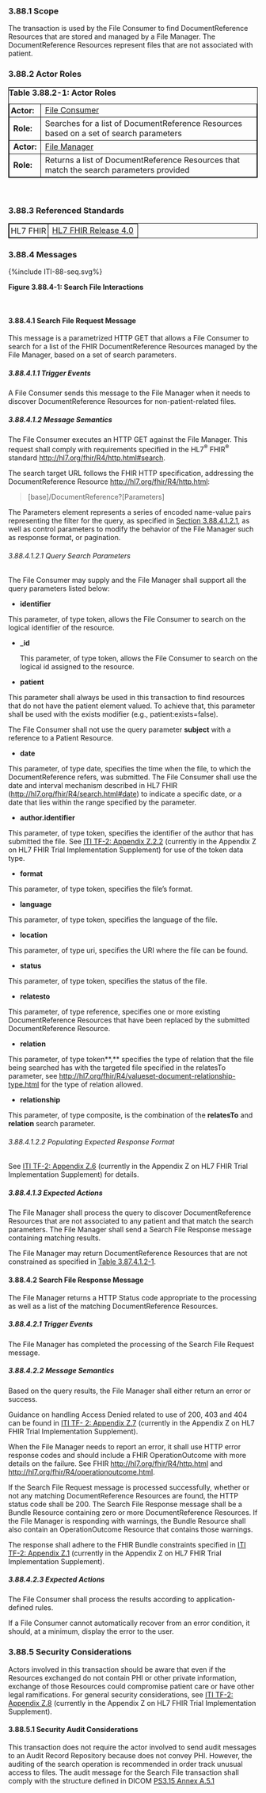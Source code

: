 ### 3.88.1 Scope

The transaction is used by the File Consumer to find DocumentReference
Resources that are stored and managed by a File Manager. The
DocumentReference Resources represent files that are not associated with
patient.

### 3.88.2 Actor Roles

<table border="1" borderspacing="0"
    style="border: 1px solid black; border-collapse: collapse">
    <caption style="text-align:left">
        <b> Table 3.88.2-1: Actor Roles </b>
    </caption>
    <tbody>
        <tr>
            <td style="padding:3px"><b>Actor:</b></td>
            <td><a href="volume-1.html#47112-file-consumer">File Consumer</a></td>
        </tr>
       <tr>
            <td><b>Role:</b></td>
            <td>Searches for a list of DocumentReference Resources based on a set of search parameters</td>
        </tr>
        <tr>
            <td><b>Actor:</b></td>
            <td><a href="volume-1.html#47111-file-manager">File Manager</a></td>
        </tr>
        <tr>
            <td><b>Role:</b></td>
            <td>Returns a list of DocumentReference Resources that match the search parameters provided</td>
        </tr>
    </tbody>
</table>
<br>

### 3.88.3 Referenced Standards

<table border="1" borderspacing="0"
    style="border: 1px solid black; border-collapse: collapse">
    <tbody>
        <tr>
            <td style="padding:3px">HL7 FHIR</td>
            <td><a href="http://hl7.org/fhir/R4/index.html">HL7 FHIR Release 4.0</a></td>
        </tr>
    </tbody>
</table>


### 3.88.4 Messages

<div>
{%include ITI-88-seq.svg%}
<p><b>Figure 3.88.4-1: Search File Interactions</b></p>
</div>
<br clear="all">


#### 3.88.4.1 Search File Request Message

This message is a parametrized HTTP GET that allows a File Consumer to
search for a list of the FHIR DocumentReference Resources managed by the
File Manager, based on a set of search parameters.

##### 3.88.4.1.1 Trigger Events

A File Consumer sends this message to the File Manager when it needs to
discover DocumentReference Resources for non-patient-related files.

##### 3.88.4.1.2 Message Semantics

The File Consumer executes an HTTP GET against the File Manager. This
request shall comply with requirements specified in the HL7<sup>®</sup>
FHIR<sup>®</sup> standard <http://hl7.org/fhir/R4/http.html#search>.

The search target URL follows the FHIR HTTP specification, addressing
the DocumentReference Resource <http://hl7.org/fhir/R4/http.html>:

> \[base\]/DocumentReference?\[Parameters\]

The Parameters element represents a series of encoded name-value pairs
representing the filter for the query, as specified in [Section 3.88.4.1.2.1](http://build.fhir.org/ig/IHE/ITI.NPFS/branches/master/ITI-88.html#3884121-query-search-parameters), as well as control parameters to modify the behavior of
the File Manager such as response format, or pagination.

###### 3.88.4.1.2.1 Query Search Parameters

The File Consumer may supply and the File Manager shall support all the
query parameters listed below:

- **identifier**

This parameter, of type token, allows the File Consumer to search on the
logical identifier of the resource.

- **\_id**

  This parameter, of type token, allows the File Consumer to search on
  the logical id assigned to the resource.

- **patient**

This parameter shall always be used in this transaction to find
resources that do not have the patient element valued. To achieve that,
this parameter shall be used with the exists modifier (e.g.,
patient:exists=false).

The File Consumer shall not use the query parameter **subject** with a
reference to a Patient Resource.

- **date**

This parameter, of type date, specifies the time when the file, to which
the DocumentReference refers, was submitted. The File Consumer shall use
the date and interval mechanism described in HL7 FHIR
(<http://hl7.org/fhir/R4/search.html#date>) to indicate a specific date,
or a date that lies within the range specified by the parameter.

- **author.identifier**

This parameter, of type token, specifies the identifier of the author
that has submitted the file. See [ITI TF-2: Appendix Z.2.2](https://profiles.ihe.net/ITI/TF/Volume2/ch-Z.html#z.2.2-token-parameters) (currently in
the Appendix Z on HL7 FHIR Trial Implementation Supplement) for use of
the token data type.

- **format**

This parameter, of type token, specifies the file’s format.

- **language**

This parameter, of type token, specifies the language of the file.

- **location**

This parameter, of type uri, specifies the URI where the file can be
found.

- **status**

This parameter, of type token, specifies the status of the file.

- **relatesto**

This parameter, of type reference, specifies one or more existing
DocumentReference Resources that have been replaced by the submitted
DocumentReference Resource.

- **relation**

This parameter, of type token**,** specifies the type of relation that
the file being searched has with the targeted file specified in the
relatesTo parameter, see
<http://hl7.org/fhir/R4/valueset-document-relationship-type.html> for
the type of relation allowed.

- **relationship**

This parameter, of type composite, is the combination of the
**relatesTo** and **relation** search parameter.

###### 3.88.4.1.2.2 Populating Expected Response Format

See [ITI TF-2: Appendix Z.6](https://profiles.ihe.net/ITI/TF/Volume2/ch-Z.html#z.6-populating-the-expected-response-format) (currently in the Appendix Z on HL7 FHIR
Trial Implementation Supplement) for details.

##### 3.88.4.1.3 Expected Actions

The File Manager shall process the query to discover DocumentReference
Resources that are not associated to any patient and that match the
search parameters. The File Manager shall send a Search File Response
message containing matching results.

The File Manager may return DocumentReference Resources that are not
constrained as specified in <a href="ITI-87.html#Table1">Table 3.87.4.1.2-1</a>.

#### 3.88.4.2 Search File Response Message

The File Manager returns a HTTP Status code appropriate to the
processing as well as a list of the matching DocumentReference
Resources.

##### 3.88.4.2.1 Trigger Events

The File Manager has completed the processing of the Search File Request
message.

##### 3.88.4.2.2 Message Semantics

Based on the query results, the File Manager shall either return an
error or success.

Guidance on handling Access Denied related to use of 200, 403 and 404
can be found in [ITI TF- 2: Appendix Z.7](https://profiles.ihe.net/ITI/TF/Volume2/ch-Z.html#z.7-guidance-on-access-denied-results) (currently in the Appendix Z on
HL7 FHIR Trial Implementation Supplement).

When the File Manager needs to report an error, it shall use HTTP error
response codes and should include a FHIR OperationOutcome with more
details on the failure. See FHIR <http://hl7.org/fhir/R4/http.html> and
<http://hl7.org/fhir/R4/operationoutcome.html>.

If the Search File Request message is processed successfully, whether or
not any matching DocumentReference Resources are found, the HTTP status
code shall be 200. The Search File Response message shall be a Bundle
Resource containing zero or more DocumentReference Resources. If the
File Manager is responding with warnings, the Bundle Resource shall also
contain an OperationOutcome Resource that contains those warnings.

The response shall adhere to the FHIR Bundle constraints specified in
[ITI TF-2: Appendix Z.1](https://profiles.ihe.net/ITI/TF/Volume2/ch-Z.html#z.1-resource-bundles) (currently in the Appendix Z on HL7 FHIR Trial
Implementation Supplement).

##### 3.88.4.2.3 Expected Actions

The File Consumer shall process the results according to
application-defined rules.

If a File Consumer cannot automatically recover from an error condition,
it should, at a minimum, display the error to the user.

### 3.88.5 Security Considerations

Actors involved in this transaction should be aware that even if the
Resources exchanged do not contain PHI or other private information,
exchange of those Resources could compromise patient care or have other
legal ramifications. For general security considerations, see [ITI TF-2: Appendix Z.8](https://profiles.ihe.net/ITI/TF/Volume2/ch-Z.html#z.8-mobile-security-considerations) (currently in the Appendix Z on HL7 FHIR Trial
Implementation Supplement).

#### 3.88.5.1 Security Audit Considerations

This transaction does not require the actor involved to send audit
messages to an Audit Record Repository because does not convey PHI.
However, the auditing of the search operation is recommended in order
track unusual access to files. The audit message for the Search File
transaction shall comply with the structure defined in DICOM [PS3.15 Annex A.5.1](https://dicom.nema.org/medical/dicom/current/output/html/part15.html#sect_A.5.1)